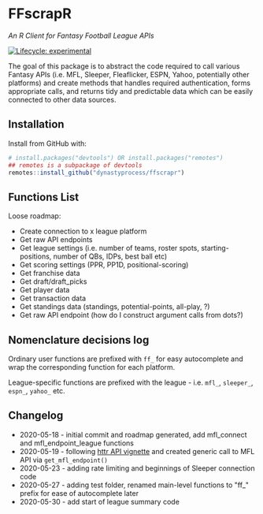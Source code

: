 # FFscrapR
*An R Client for Fantasy Football League APIs*

  <!-- badges: start -->
  [![Lifecycle: experimental](https://img.shields.io/badge/lifecycle-experimental-orange.svg)](https://www.tidyverse.org/lifecycle/#experimental)
  <!-- badges: end -->

The goal of this package is to abstract the code required to call various Fantasy APIs (i.e. MFL, Sleeper, Fleaflicker, ESPN, Yahoo, potentially other platforms) and create methods that handles required authentication, forms appropriate calls, and returns tidy and predictable data which can be easily connected to other data sources.

## Installation
Install from GitHub with:
``` r
# install.packages("devtools") OR install.packages("remotes") 
## remotes is a subpackage of devtools
remotes::install_github("dynastyprocess/ffscrapr")
```

## Functions List
Loose roadmap:

- Create connection to x league platform
- Get raw API endpoints
- Get league settings (i.e. number of teams, roster spots, starting-positions, number of QBs, IDPs, best ball etc)
- Get scoring settings (PPR, PP1D, positional-scoring)
- Get franchise data
- Get draft/draft_picks
- Get player data
- Get transaction data
- Get standings data (standings, potential-points, all-play, ?)
- Get raw API endpoint (how do I construct argument calls from dots?)

## Nomenclature decisions log

Ordinary user functions are prefixed with `ff_` for easy autocomplete and wrap the corresponding function for each platform.

League-specific functions are prefixed with the league - i.e. `mfl_`, `sleeper_`, `espn_`, `yahoo_` etc.

## Changelog

- 2020-05-18 - initial commit and roadmap generated, add mfl_connect and mfl_endpoint_league functions
- 2020-05-19 - following [httr API vignette](https://httr.r-lib.org/articles/api-packages.html) and created generic call to MFL API via `get_mfl_endpoint()`
- 2020-05-23 - adding rate limiting and beginnings of Sleeper connection code
- 2020-05-27 - adding test folder, renamed main-level functions to "ff_" prefix for ease of autocomplete later
- 2020-05-30 - add start of league summary code
